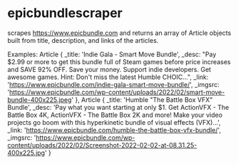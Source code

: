 # epicbundlescraper
scrapes https://www.epicbundle.com and returns an array of Article objects built from title, description, and links of the articles.

Examples:
Article {
    _title: 'Indie Gala - Smart Move Bundle',
    _desc: "Pay $2.99 or more to get this bundle full of Steam games before price increases and SAVE 92% OFF. Save your money. Support indie developers. Get awesome games. Hint: Don't miss the latest Humble CHOIC...",
    _link: 'https://www.epicbundle.com/indie-gala-smart-move-bundle/',
    _imgsrc: 'https://www.epicbundle.com/wp-content/uploads/2022/02/smart-move-bundle-400x225.jpeg'
  },
  Article {
    _title: 'Humble "The Battle Box VFX" Bundle',
    _desc: 'Pay what you want starting at only $1. Get ActionVFX - The Battle Box 4K, ActionVFX - The Battle Box 2K and more! Make your video projects go boom with this hyperkinetic bundle of visual effects (VFX)...',
    _link: 'https://www.epicbundle.com/humble-the-battle-box-vfx-bundle/',
    _imgsrc: 'https://www.epicbundle.com/wp-content/uploads/2022/02/Screenshot-2022-02-02-at-08.31.25-400x225.jpg'
  }
